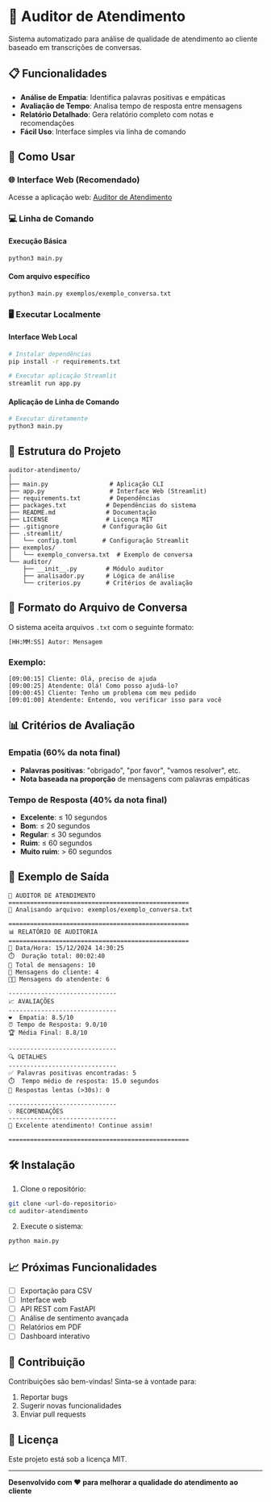 # 🎯 Auditor de Atendimento

Sistema automatizado para análise de qualidade de atendimento ao cliente baseado em transcrições de conversas.

## 📋 Funcionalidades

- **Análise de Empatia**: Identifica palavras positivas e empáticas
- **Avaliação de Tempo**: Analisa tempo de resposta entre mensagens
- **Relatório Detalhado**: Gera relatório completo com notas e recomendações
- **Fácil Uso**: Interface simples via linha de comando

## 🚀 Como Usar

### 🌐 Interface Web (Recomendado)
Acesse a aplicação web: [Auditor de Atendimento](https://auditor-atendimento.streamlit.app)

### 💻 Linha de Comando

#### Execução Básica
```bash
python3 main.py
```

#### Com arquivo específico
```bash
python3 main.py exemplos/exemplo_conversa.txt
```

### 🖥️ Executar Localmente

#### Interface Web Local
```bash
# Instalar dependências
pip install -r requirements.txt

# Executar aplicação Streamlit
streamlit run app.py
```

#### Aplicação de Linha de Comando
```bash
# Executar diretamente
python3 main.py
```

## 📁 Estrutura do Projeto

```
auditor-atendimento/
│
├── main.py                 # Aplicação CLI
├── app.py                  # Interface Web (Streamlit)
├── requirements.txt        # Dependências
├── packages.txt           # Dependências do sistema
├── README.md              # Documentação
├── LICENSE                # Licença MIT
├── .gitignore            # Configuração Git
├── .streamlit/
│   └── config.toml       # Configuração Streamlit
├── exemplos/
│   └── exemplo_conversa.txt  # Exemplo de conversa
└── auditor/
    ├── __init__.py        # Módulo auditor
    ├── analisador.py      # Lógica de análise
    └── criterios.py       # Critérios de avaliação
```

## 📝 Formato do Arquivo de Conversa

O sistema aceita arquivos `.txt` com o seguinte formato:

```
[HH:MM:SS] Autor: Mensagem
```

### Exemplo:
```
[09:00:15] Cliente: Olá, preciso de ajuda
[09:00:25] Atendente: Olá! Como posso ajudá-lo?
[09:00:45] Cliente: Tenho um problema com meu pedido
[09:01:00] Atendente: Entendo, vou verificar isso para você
```

## 📊 Critérios de Avaliação

### Empatia (60% da nota final)
- **Palavras positivas**: "obrigado", "por favor", "vamos resolver", etc.
- **Nota baseada na proporção** de mensagens com palavras empáticas

### Tempo de Resposta (40% da nota final)
- **Excelente**: ≤ 10 segundos
- **Bom**: ≤ 20 segundos  
- **Regular**: ≤ 30 segundos
- **Ruim**: ≤ 60 segundos
- **Muito ruim**: > 60 segundos

## 🎯 Exemplo de Saída

```
🎯 AUDITOR DE ATENDIMENTO
==================================================
📖 Analisando arquivo: exemplos/exemplo_conversa.txt

==================================================
📊 RELATÓRIO DE AUDITORIA
==================================================
📅 Data/Hora: 15/12/2024 14:30:25
⏱️  Duração total: 00:02:40
💬 Total de mensagens: 10
👤 Mensagens do cliente: 4
👨‍💼 Mensagens do atendente: 6

------------------------------
📈 AVALIAÇÕES
------------------------------
❤️  Empatia: 8.5/10
⏰ Tempo de Resposta: 9.0/10
🏆 Média Final: 8.8/10

------------------------------
🔍 DETALHES
------------------------------
✅ Palavras positivas encontradas: 5
⏱️  Tempo médio de resposta: 15.0 segundos
🚨 Respostas lentas (>30s): 0

------------------------------
💡 RECOMENDAÇÕES
------------------------------
🎉 Excelente atendimento! Continue assim!

==================================================
```

## 🛠️ Instalação

1. Clone o repositório:
```bash
git clone <url-do-repositorio>
cd auditor-atendimento
```

2. Execute o sistema:
```bash
python main.py
```

## 📈 Próximas Funcionalidades

- [ ] Exportação para CSV
- [ ] Interface web
- [ ] API REST com FastAPI
- [ ] Análise de sentimento avançada
- [ ] Relatórios em PDF
- [ ] Dashboard interativo

## 🤝 Contribuição

Contribuições são bem-vindas! Sinta-se à vontade para:

1. Reportar bugs
2. Sugerir novas funcionalidades
3. Enviar pull requests

## 📄 Licença

Este projeto está sob a licença MIT.

---

**Desenvolvido com ❤️ para melhorar a qualidade do atendimento ao cliente** 